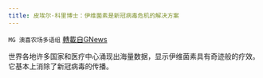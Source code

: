 ```yaml
---
title: 皮埃尔·科里博士：伊维菌素是新冠病毒危机的解决方案
---
```

`MG 澳喜农场多语组` [轉載自GNews](https://gnews.org/zh-hans/1611003/)

世界各地许多国家和医疗中心涌现出海量数据，显示伊维菌素具有奇迹般的疗效。 它基本上消除了新冠病毒的传播。
